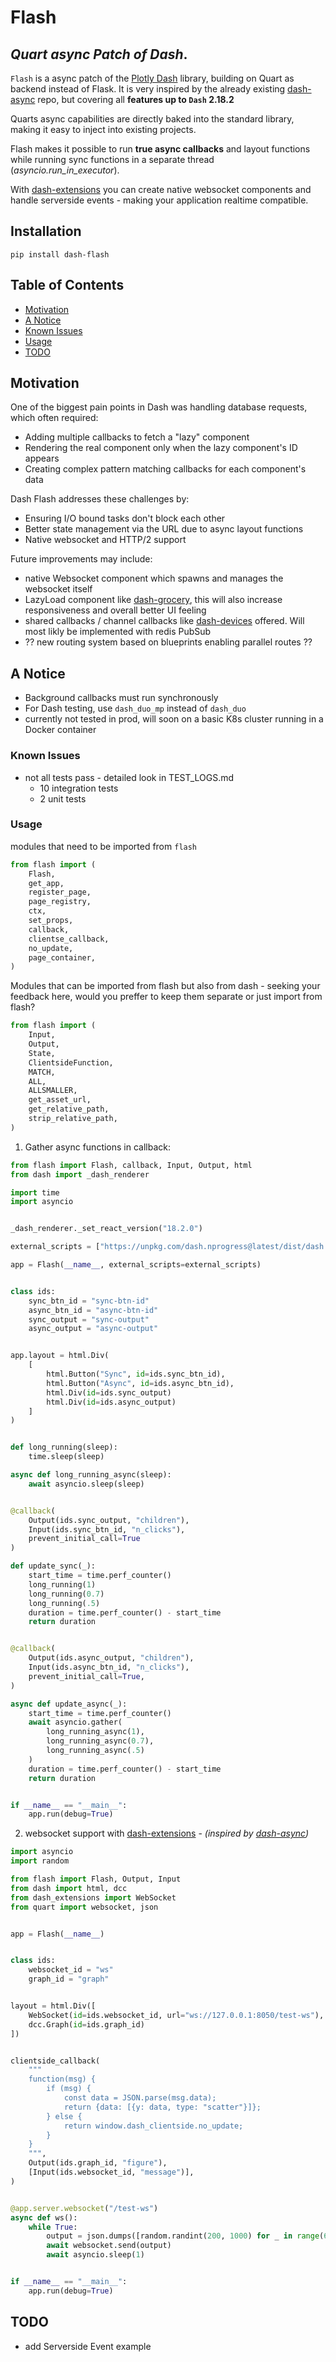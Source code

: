 # Flash

## *Quart async Patch of Dash*.

`Flash` is a async patch of the [Plotly Dash](https://github.com/plotly/dash) library, building on Quart as backend instead of Flask. It is very inspired by the already existing [dash-async](https://github.com/snehilvj/async-dash) repo, but covering all **features up to `Dash` 2.18.2**

Quarts async capabilities are directly baked into the standard library, making it easy to inject into existing projects. 

Flash makes it possible to run **true async callbacks** and layout functions while running sync functions in a separate thread (_asyncio.run_in_executor_).

With [dash-extensions](https://www.dash-extensions.com/) you can create native websocket components and handle serverside events - making your application realtime compatible. 

## Installation 
```
pip install dash-flash
```

## Table of Contents
- [Motivation](#motivation)
- [A Notice](#a-notice)
- [Known Issues](#known-issues)
- [Usage](#usage)
- [TODO](#todo)

## Motivation
One of the biggest pain points in Dash was handling database requests, which often required:
- Adding multiple callbacks to fetch a "lazy" component
- Rendering the real component only when the lazy component's ID appears
- Creating complex pattern matching callbacks for each component's data

Dash Flash addresses these challenges by:
- Ensuring I/O bound tasks don't block each other
- Better state management via the URL due to async layout functions
- Native websocket and HTTP/2 support 

Future improvements may include: 
- native Websocket component which spawns and manages the websocket itself
- LazyLoad component like [dash-grocery](https://github.com/IcToxi/dash-grocery), this will also increase responsiveness and overall better UI feeling
- shared callbacks / channel callbacks like [dash-devices](https://github.com/richlegrand/dash_devices) offered. Will most likly be implemented with redis PubSub
- ?? new routing system based on blueprints enabling parallel routes ??

## A Notice
- Background callbacks must run synchronously
- For Dash testing, use `dash_duo_mp` instead of `dash_duo`
- currently not tested in prod, will soon on a basic K8s cluster running in a Docker container

### Known Issues
- not all tests pass - detailed look in TEST_LOGS.md 
    - 10 integration tests
    - 2 unit tests

### Usage 

modules that need to be imported from `flash`

```python
from flash import (
    Flash,
    get_app,
    register_page,
    page_registry,
    ctx,
    set_props,
    callback,
    clientse_callback,
    no_update,
    page_container,
)
```

Modules that can be imported from flash but also from dash - seeking your feedback here, would you preffer to keep them separate or just import from flash? 
```python
from flash import (
    Input,  
    Output, 
    State, 
    ClientsideFunction,
    MATCH,
    ALL, 
    ALLSMALLER, 
    get_asset_url,
    get_relative_path,
    strip_relative_path,
)
```

1. Gather async functions in callback:

```python
from flash import Flash, callback, Input, Output, html
from dash import _dash_renderer

import time 
import asyncio


_dash_renderer._set_react_version("18.2.0")

external_scripts = ["https://unpkg.com/dash.nprogress@latest/dist/dash.nprogress.js"]

app = Flash(__name__, external_scripts=external_scripts)


class ids:
    sync_btn_id = "sync-btn-id" 
    async_btn_id = "async-btn-id"
    sync_output = "sync-output"
    async_output = "async-output"


app.layout = html.Div(
    [
        html.Button("Sync", id=ids.sync_btn_id),
        html.Button("Async", id=ids.async_btn_id),
        html.Div(id=ids.sync_output)
        html.Div(id=ids.async_output)
    ]
)


def long_running(sleep):
    time.sleep(sleep)

async def long_running_async(sleep):
    await asyncio.sleep(sleep)


@callback(
    Output(ids.sync_output, "children"),
    Input(ids.sync_btn_id, "n_clicks"),
    prevent_initial_call=True
)

def update_sync(_):
    start_time = time.perf_counter()
    long_running(1)
    long_running(0.7)
    long_running(.5)
    duration = time.perf_counter() - start_time
    return duration


@callback(
    Output(ids.async_output, "children"),
    Input(ids.async_btn_id, "n_clicks"),
    prevent_initial_call=True,
)

async def update_async(_):
    start_time = time.perf_counter()
    await asyncio.gather(
        long_running_async(1),
        long_running_async(0.7),
        long_running_async(.5) 
    )
    duration = time.perf_counter() - start_time
    return duration


if __name__ == "__main__":
    app.run(debug=True)
```

2. websocket support with [dash-extensions](https://github.com/emilhe/dash-extensions) - _(inspired by [dash-async](https://github.com/snehilvj/async-dash))_ 

```python
import asyncio
import random

from flash import Flash, Output, Input
from dash import html, dcc
from dash_extensions import WebSocket
from quart import websocket, json


app = Flash(__name__)


class ids:
    websocket_id = "ws"
    graph_id = "graph"


layout = html.Div([
    WebSocket(id=ids.websocket_id, url="ws://127.0.0.1:8050/test-ws"), 
    dcc.Graph(id=ids.graph_id)
])


clientside_callback(
    """
    function(msg) {
        if (msg) {
            const data = JSON.parse(msg.data);
            return {data: [{y: data, type: "scatter"}]};
        } else {
            return window.dash_clientside.no_update;
        }
    }
    """,
    Output(ids.graph_id, "figure"),
    [Input(ids.websocket_id, "message")],
)


@app.server.websocket("/test-ws")
async def ws():
    while True:
        output = json.dumps([random.randint(200, 1000) for _ in range(6)])
        await websocket.send(output)
        await asyncio.sleep(1)


if __name__ == "__main__":
    app.run(debug=True)
```

## TODO
- add Serverside Event example
